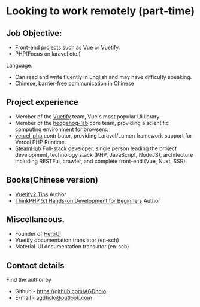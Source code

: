 # Looking to work remotely (part-time)

## Job Objective:   
* Front-end projects such as Vue or Vuetify.
* PHP(Focus on laravel etc.)

Language.
* Can read and write fluently in English and may have difficulty speaking.
* Chinese, barrier-free communication in Chinese

## Project experience

* Member of the [Vuetify](https://github.com/vuetifyjs/vuetify) team, Vue's most popular UI library.
* Member of the [hedgehog-lab](https://github.com/lidangzzz/hedgehog-lab) core team, providing a scientific computing environment for browsers.
* [vercel-php](https://github.com/juicyfx/vercel-php) contributor, providing Laravel/Lumen framework support for Vercel PHP Runtime.
* [SteamHub](https://github.com/InGaming) Full-stack developer, single person leading the project development, technology stack (PHP, JavaScript, NodeJS), architecture including RESTFul, crawler, and complete front-end (Vue, Nuxt, SSR).

## Books(Chinese version)

* [Vuetify2 Tips](https://heroui.net/docs/vuetify2-tricks/introduction) Author
* [ThinkPHP 5.1 Hands-on Development for Beginners](https://heroui.net/docs/thinkphp5.1-primer/readme) Author

## Miscellaneous.

* Founder of [HeroUI](heroui.net)
* Vuetify documentation translator (en-sch)
* Material-UI documentation translator (en-sch)

## Contact details

Find the author by

* Github - https://github.com/AGDholo
* E-mail - agdholo@outlook.com
